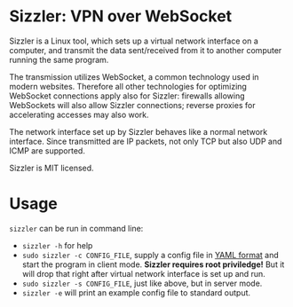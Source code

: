 Sizzler: VPN over WebSocket
===========================

Sizzler is a Linux tool, which sets up a virtual network interface on a
computer, and transmit the data sent/received from it to another computer
running the same program.

The transmission utilizes WebSocket, a common technology used in modern
websites. Therefore all other technologies for optimizing WebSocket connections
apply also for Sizzler: firewalls allowing WebSockets will also allow Sizzler
connections; reverse proxies for accelerating accesses may also work.

The network interface set up by Sizzler behaves like a normal network
interface. Since transmitted are IP packets, not only TCP but also UDP and ICMP
are supported.

Sizzler is MIT licensed.

# Usage

`sizzler` can be run in command line:

* `sizzler -h` for help
* `sudo sizzler -c CONFIG_FILE`, supply a config file in [YAML format][YAML]
  and start the program in client mode. **Sizzler requires root priviledge!**
  But it will drop that right after virtual network interface is set up and
  run.
* `sudo sizzler -s CONFIG_FILE`, just like above, but in server mode.
* `sizzler -e` will print an example config file to standard output.

[YAML]: https://en.wikipedia.org/wiki/YAML
